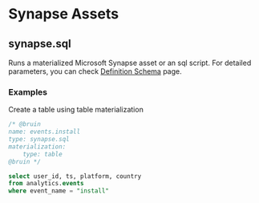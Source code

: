 # Synapse Assets
## synapse.sql
Runs a materialized Microsoft Synapse asset or an sql script.
For detailed parameters, you can check [Definition Schema](definition-schema.md) page.


### Examples
Create a table using table materialization
```sql
/* @bruin
name: events.install
type: synapse.sql
materialization:
    type: table
@bruin */

select user_id, ts, platform, country
from analytics.events
where event_name = "install"
```
